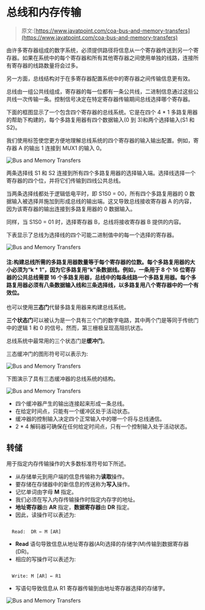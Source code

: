 # 总线和内存传输

> 原文:[https://www.javatpoint.com/coa-bus-and-memory-transfers](https://www.javatpoint.com/coa-bus-and-memory-transfers)

由许多寄存器组成的数字系统，必须提供路径将信息从一个寄存器传送到另一个寄存器。如果在系统中的每个寄存器和所有其他寄存器之间使用单独的线路，连接所有寄存器的线路数量将会过多。

另一方面，总线结构对于在多寄存器配置系统中的寄存器之间传输信息更有效。

总线由一组公共线组成，寄存器的每一位都有一条公共线，二进制信息通过这些公共线一次传输一条。控制信号决定在特定寄存器传输期间总线选择哪个寄存器。

下面的框图显示了一个包含四个寄存器的总线系统。它是在四个 4 * 1 多路复用器的帮助下构建的，每个多路复用器有四个数据输入(0 到 3)和两个选择输入(S1 和 S2)。

我们使用标签使您更方便地理解总线系统的四个寄存器的输入输出配置。例如，寄存器 A 的输出 1 连接到 MUX1 的输入 0。

![Bus and Memory Transfers](../Images/d4993297db2504b60fd6a6473cbb9d7f.png)

两条选择线 S1 和 S2 连接到所有四个多路复用器的选择输入端。选择线选择一个寄存器的四个位，并将它们传输到四线公共总线。

当两条选择线都处于逻辑低电平时，即 S1S0 = 00，所有四个多路复用器的 0 数据输入被选择并施加到形成总线的输出端。这又导致总线接收寄存器 A 的内容，因为该寄存器的输出连接到多路复用器的 0 数据输入。

同样，当 S1S0 = 01 时，选择寄存器 B，总线将接收寄存器 B 提供的内容。

下表显示了总线为选择线的四个可能二进制值中的每一个选择的寄存器。

![Bus and Memory Transfers](../Images/68588756c1266d268597659f967a1af2.png)

#### 注:构建总线所需的多路复用器数量等于每个寄存器的位数。每个多路复用器的大小必须为“k * 1”，因为它多路复用“k”条数据线。例如，一条用于 8 个 16 位寄存器的公共总线需要 16 个多路复用器，总线中的每条线路一个多路复用器。每个多路复用器必须有八条数据输入线和三条选择线，以多路复用八个寄存器中的一个有效位。

也可以使用**三态门**代替多路复用器来构建总线系统。

**三个状态门**可以被认为是一个具有三个门的数字电路，其中两个门是等同于传统门中的逻辑 1 和 0 的信号。然而，第三栅极呈现高阻抗状态。

总线系统中最常用的三个状态门是**缓冲门**。

三态缓冲门的图形符号可以表示为:

![Bus and Memory Transfers](../Images/570a6514f9d9c4e55dbd65585f43a25d.png)

下图演示了具有三态缓冲器的总线系统的结构。

![Bus and Memory Transfers](../Images/d9c12f7d7904d98af5aeb8aed12c5273.png)

*   四个缓冲器产生的输出连接起来形成一条总线。
*   在给定时间点，只能有一个缓冲区处于活动状态。
*   缓冲器的控制输入决定四个正常输入中的哪一个将与总线通信。
*   2 * 4 解码器可确保在任何给定时间点，只有一个控制输入处于活动状态。

## 转储

用于指定内存传输操作的大多数标准符号如下所述。

*   从存储单元到用户端的信息传输称为**读取**操作。
*   要存储在存储器中的新信息的传送称为**写入**操作。
*   记忆单词由字母 **M** 指定。
*   我们必须在写入内存传输操作时指定内存字的地址。
*   **地址寄存器**由 **AR** 指定，**数据寄存器**由 **DR** 指定。
*   因此，读操作可以表述为:

```

  Read:  DR ← M [AR] 

```

*   **Read** 语句导致信息从地址寄存器(AR)选择的存储字(M)传输到数据寄存器(DR)。
*   相应的写操作可以表述为:

```

  Write: M [AR] ← R1

```

*   写语句导致信息从 R1 寄存器传输到由地址寄存器选择的存储字。

![Bus and Memory Transfers](../Images/9f1f11e283345601b3307a3ec98183ff.png)
